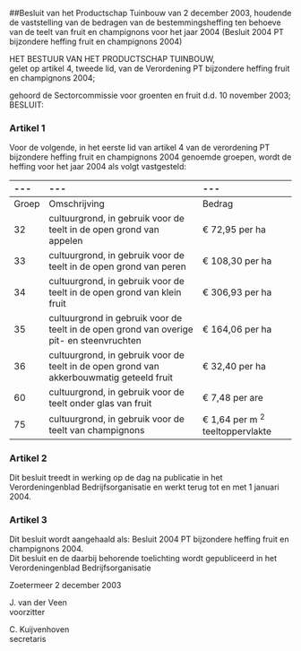 <meta http-equiv='Content-Type' content='text/html; charset=utf-8' />

##Besluit van het Productschap Tuinbouw van 2 december 2003, houdende de vaststelling van de bedragen van de bestemmingsheffing ten behoeve van de teelt van fruit en champignons voor het jaar 2004 (Besluit 2004 PT bijzondere heffing fruit en champignons 2004)

HET BESTUUR VAN HET PRODUCTSCHAP TUINBOUW,  
gelet op artikel 4, tweede lid, van de Verordening PT bijzondere heffing fruit en champignons 2004;

gehoord de Sectorcommissie voor groenten en fruit d.d. 10 november 2003;
BESLUIT:    

### Artikel  1  

Voor de volgende, in het eerste lid van artikel 4 van de verordening PT bijzondere heffing fruit en champignons 2004 genoemde groepen, wordt de heffing voor het jaar 2004 als volgt vastgesteld:  

| --- | --- | --- |
|:---|:---|:---|
| Groep  | Omschrijving  | Bedrag  |
| 32  | cultuurgrond, in gebruik voor de teelt in de open grond van appelen  | € 72,95 per ha  |
| 33  | cultuurgrond, in gebruik voor de teelt in de open grond van peren  | € 108,30 per ha  |
| 34  | cultuurgrond, in gebruik voor de teelt in de open grond van klein fruit  | € 306,93 per ha  |
| 35  | cultuurgrond in gebruik voor de teelt in de open grond van overige pit- en steenvruchten  | € 164,06 per ha  |
| 36  | cultuurgrond, in gebruik voor de teelt in de open grond van akkerbouwmatig geteeld fruit  | € 32,40 per ha  |
| 60  | cultuurgrond, in gebruik voor de teelt onder glas van fruit  | € 7,48 per are  |
| 75  | cultuurgrond, in gebruik voor de teelt van champignons  | € 1,64 per m <sup>2</sup> teeltoppervlakte  |

### Artikel  2  

Dit besluit treedt in werking op de dag na publicatie in het Verordeningenblad Bedrijfsorganisatie en werkt terug tot en met 1 januari 2004.  

### Artikel  3  

Dit besluit wordt aangehaald als: Besluit 2004 PT bijzondere heffing fruit en champignons 2004.  
Dit besluit en de daarbij behorende toelichting wordt gepubliceerd in het Verordeningenblad Bedrijfsorganisatie   

Zoetermeer 
2 december 2003    

J. van der Veen  
voorzitter  

C. Kuijvenhoven  
secretaris     
